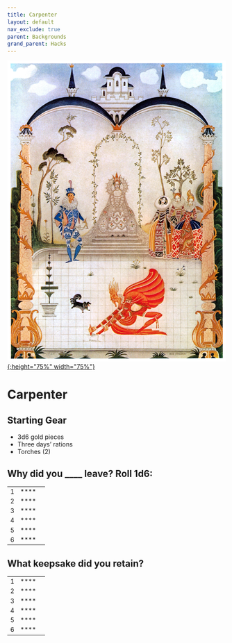 ```yaml
---
title: Carpenter
layout: default
nav_exclude: true
parent: Backgrounds
grand_parent: Hacks
---
```



[![Alt text](/img/backgrounds/carpenter.jpg "East of the Sun and West of the Moon, illustrated by Kay Nielsen"){:height="75%" width="75%"}](/img/backgrounds/carpenter.jpg)

# Carpenter

## Starting Gear

- 3d6 gold pieces
- Three days’ rations
- Torches (2)


## Why did you ____ leave? Roll 1d6:


|      |      |      |
| ---- | ---- | ---- |
| 1    |**** |      |
| 2    |**** |      |
| 3    |**** |      |
| 4    |**** |      |
| 5    |**** |      |
| 6    |**** |      |

## What keepsake did you retain?


|      |      |      |
| ---- | ---- | ---- |
| 1    |**** |      |
| 2    |**** |      |
| 3    |**** |      |
| 4    |**** |      |
| 5    |**** |      |
| 6    |**** |      |
